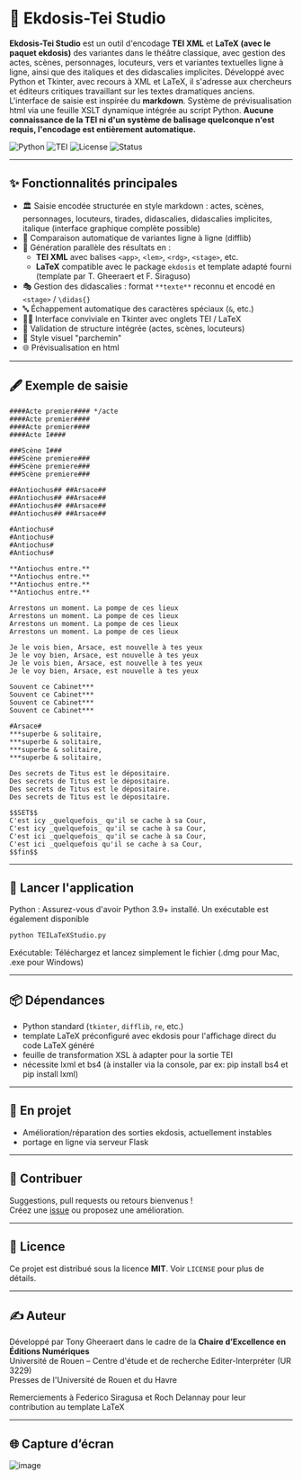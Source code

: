 # 🧾 Ekdosis-Tei Studio

**Ekdosis-Tei Studio** est un outil d'encodage **TEI XML** et **LaTeX (avec le paquet ekdosis)** des variantes dans le théâtre classique, avec gestion des actes, scènes, personnages, locuteurs, vers et variantes textuelles ligne à ligne, ainsi que des italiques et des didascalies implicites.
Développé avec Python et Tkinter, avec recours à XML et LaTeX, il s'adresse aux chercheurs et éditeurs critiques travaillant sur les textes dramatiques anciens. L'interface de saisie est inspirée du **markdown**. Système de prévisualisation html via une feuille XSLT dynamique intégrée au script Python. **Aucune connaissance de la TEI ni d'un système de balisage quelconque n'est requis, l'encodage est entièrement automatique.**

![Python](https://img.shields.io/badge/Python-3.9%2B-blue)
![TEI](https://img.shields.io/badge/Format-TEI%20XML-ffcc00)
![License](https://img.shields.io/badge/license-MIT-green)
![Status](https://img.shields.io/badge/status-En%20cours%20de%20développement-orange)

---

## ✨ Fonctionnalités principales

- 🏛 Saisie encodée structurée en style markdown : actes, scènes, personnages, locuteurs, tirades, didascalies, didascalies implicites, italique (interface graphique complète possible)
- 🔀 Comparaison automatique de variantes ligne à ligne (difflib)
- 🔎 Génération parallèle des résultats en :
  - **TEI XML** avec balises `<app>`, `<lem>`, `<rdg>`, `<stage>`, etc.
  - **LaTeX** compatible avec le package `ekdosis` et template adapté fourni (template par T. Gheeraert et F. Siraguso)
- 🎭 Gestion des didascalies : format `**texte**` reconnu et encodé en `<stage>` / `\didas{}`
- 🔤 Échappement automatique des caractères spéciaux (`&`, etc.)
- 🧑‍🎓 Interface conviviale en Tkinter avec onglets TEI / LaTeX
- 🧪 Validation de structure intégrée (actes, scènes, locuteurs)
- 🎨 Style visuel "parchemin"
- 🌐 Prévisualisation en html

---

## 🖋️ Exemple de saisie

```
####Acte premier#### */acte
####Acte premier####
####Acte premier####
####Acte I####

###Scène I###
###Scène premiere###
###Scène premiere###
###Scène premiere###

##Antiochus## ##Arsace##
##Antiochus## ##Arsace##
##Antiochus## ##Arsace##
##Antiochus## ##Arsace##

#Antiochus#
#Antiochus#
#Antiochus#
#Antiochus#

**Antiochus entre.**
**Antiochus entre.**
**Antiochus entre.**
**Antiochus entre.**

Arrestons un moment. La pompe de ces lieux
Arrestons un moment. La pompe de ces lieux
Arrestons un moment. La pompe de ces lieux
Arrestons un moment. La pompe de ces lieux

Je le vois bien, Arsace, est nouvelle à tes yeux
Je le voy bien, Arsace, est nouvelle à tes yeux
Je le vois bien, Arsace, est nouvelle à tes yeux
Je le voy bien, Arsace, est nouvelle à tes yeux

Souvent ce Cabinet***
Souvent ce Cabinet***
Souvent ce Cabinet***
Souvent ce Cabinet***

#Arsace#
***superbe & solitaire,
***superbe & solitaire,
***superbe & solitaire,
***superbe & solitaire,

Des secrets de Titus est le dépositaire.
Des secrets de Titus est le dépositaire.
Des secrets de Titus est le dépositaire.
Des secrets de Titus est le dépositaire.

$$SET$$
C'est icy _quelquefois_ qu'il se cache à sa Cour,
C'est icy _quelquefois_ qu'il se cache à sa Cour,
C'est ici _quelquefois_ qu'il se cache à sa Cour,
C'est ici _quelquefois qu'il se cache à sa Cour, 
$$fin$$
```

---

## 🚀 Lancer l'application

Python : Assurez-vous d'avoir Python 3.9+ installé. Un exécutable est également disponible


```bash
python TEILaTeXStudio.py
```

Exécutable: Téléchargez et lancez simplement le fichier (.dmg pour Mac, .exe pour Windows)

---

## 📦 Dépendances

- Python standard (`tkinter`, `difflib`, `re`, etc.)
- template LaTeX préconfiguré avec ekdosis pour l'affichage direct du code LaTeX généré
- feuille de transformation XSL à adapter pour la sortie TEI
- nécessite lxml et bs4 (à installer via la console, par ex: pip install bs4 et pip install lxml)
---

## 🧪 En projet

- Amélioration/réparation des sorties ekdosis, actuellement instables
- portage en ligne via serveur Flask

---

## 🤝 Contribuer

Suggestions, pull requests ou retours bienvenus !  
Créez une [issue](https://github.com/ton-nom-utilisateur/TEILaTeXStudio/issues) ou proposez une amélioration.

---

## 📝 Licence

Ce projet est distribué sous la licence **MIT**. Voir `LICENSE` pour plus de détails.

---

## ✍️ Auteur

Développé par Tony Gheeraert dans le cadre de la **Chaire d’Excellence en Éditions Numériques**<br>
Université de Rouen – Centre d'étude et de recherche Editer-Interpréter (UR 3229)<br>
Presses de l'Université de Rouen et du Havre

Remerciements à Federico Siragusa et Roch Delannay pour leur contribution au template LaTeX


---

## 🌐 Capture d’écran

![image](https://github.com/user-attachments/assets/157acc17-1415-4ab4-ba84-5cecb93a3f2a)



